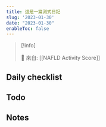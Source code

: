 ```yaml
---
title: 這是一篇測式日記
slug: '2023-01-30'
date: "2023-01-30"
enableToc: false
---
```


> [!info]
>
> 🌱 來自: [[NAFLD Activity Score]]


## Daily checklist

## Todo

## Notes


